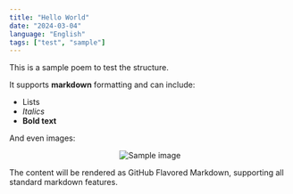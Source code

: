 ```yaml
---
title: "Hello World"
date: "2024-03-04"
language: "English"
tags: ["test", "sample"]
---
```


This is a sample poem to test the structure.

It supports **markdown** formatting and can include:

- Lists
- *Italics*
- **Bold text**

And even images:

<div style="text-align: center">
  <img src="/images/sample.jpg" alt="Sample image" />
</div>

The content will be rendered as GitHub Flavored Markdown, supporting all standard markdown features. 